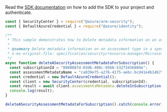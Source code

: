 Read the [SDK documentation](https://github.com/Azure/azure-sdk-for-js/blob/%40azure%2Farm-security_5.0.0/sdk/security/arm-security/README.md) on how to add the SDK to your project and authenticate.

```javascript
const { SecurityCenter } = require("@azure/arm-security");
const { DefaultAzureCredential } = require("@azure/identity");

/**
 * This sample demonstrates how to Delete metadata information on an assessment type in a specific subscription, will cause the deletion of all the assessments of that type in that subscription
 *
 * @summary Delete metadata information on an assessment type in a specific subscription, will cause the deletion of all the assessments of that type in that subscription
 * x-ms-original-file: specification/security/resource-manager/Microsoft.Security/stable/2021-06-01/examples/AssessmentsMetadata/DeleteAssessmentsMetadata_subscription_example.json
 */
async function deleteASecurityAssessmentMetadataForSubscription() {
  const subscriptionId = "0980887d-03d6-408c-9566-532f3456804e";
  const assessmentMetadataName = "ca039e75-a276-4175-aebc-bcd41e4b14b7";
  const credential = new DefaultAzureCredential();
  const client = new SecurityCenter(credential, subscriptionId);
  const result = await client.assessmentsMetadata.deleteInSubscription(assessmentMetadataName);
  console.log(result);
}

deleteASecurityAssessmentMetadataForSubscription().catch(console.error);
```
